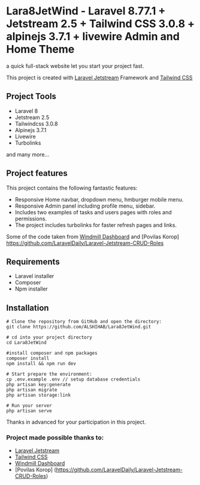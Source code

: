 # Lara8JetWind - Laravel 8.77.1 + Jetstream 2.5 + Tailwind CSS 3.0.8 + alpinejs 3.7.1 + livewire Admin and Home Theme

a quick full-stack website let you start your project fast. 

This project is created with [Laravel Jetstream](https://jetstream.laravel.com/1.x/introduction.html) Framework and [Tailwind CSS](https://tailwindcss.com)

## Project Tools

- Laravel 8
- Jetstream 2.5
- Tailwindcss 3.0.8
- Alpinejs 3.7.1
- Livewire
- Turbolinks

and many more...

## Project features

This project contains the following fantastic features: 

- Responsive Home navbar, dropdown menu, hmburger mobile menu.
- Responsive Admin panel including profile menu, sidebar.
- Includes two examples of tasks and users pages with roles and permissions.
- The project includes turbolinks for faster refresh pages and links.

Some of the code taken from [Windmill Dashboard](https://windmill-dashboard.vercel.app/) and [Povilas Korop] https://github.com/LaravelDaily/Laravel-Jetstream-CRUD-Roles

## Requirements

- Laravel installer
- Composer
- Npm installer

## Installation

```
# Clone the repository from GitHub and open the directory:
git clone https://github.com/ALSHIHAB/Lara8JetWind.git

# cd into your project directory
cd Lara8JetWind

#install composer and npm packages
composer install
npm install && npm run dev

# Start prepare the environment:
cp .env.example .env // setup database credentials
php artisan key:generate
php artisan migrate
php artisan storage:link

# Run your server
php artisan serve

```
Thanks in advanced for your participation in this project.


### Project made possible thanks to:

- [Laravel Jetstream](https://jetstream.laravel.com/1.x/introduction.html)
- [Tailwind CSS](https://tailwindcss.com/)
- [Windmill Dashboard](https://windmill-dashboard.vercel.app/)
- [Povilas Korop] (https://github.com/LaravelDaily/Laravel-Jetstream-CRUD-Roles)
